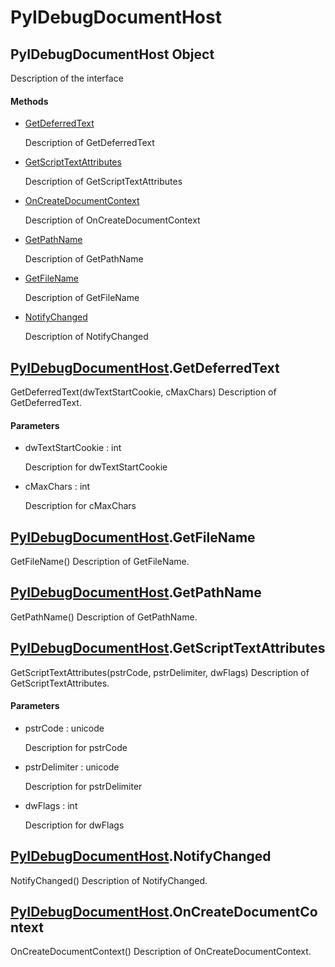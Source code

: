 # PyIDebugDocumentHost


## PyIDebugDocumentHost Object

Description of the interface

#### Methods

  - [GetDeferredText](PyIDebugDocumentHost.md#pyidebugdocumenthostgetdeferredtext)

    Description of GetDeferredText&nbsp;

  - [GetScriptTextAttributes](PyIDebugDocumentHost.md#pyidebugdocumenthostgetscripttextattributes)

    Description of GetScriptTextAttributes&nbsp;

  - [OnCreateDocumentContext](PyIDebugDocumentHost.md#pyidebugdocumenthostoncreatedocumentcontext)

    Description of OnCreateDocumentContext&nbsp;

  - [GetPathName](PyIDebugDocumentHost.md#pyidebugdocumenthostgetpathname)

    Description of GetPathName&nbsp;

  - [GetFileName](PyIDebugDocumentHost.md#pyidebugdocumenthostgetfilename)

    Description of GetFileName&nbsp;

  - [NotifyChanged](PyIDebugDocumentHost.md#pyidebugdocumenthostnotifychanged)

    Description of NotifyChanged&nbsp;


## [PyIDebugDocumentHost](PyIDebugDocumentHost.md#pyidebugdocumenthost)\.GetDeferredText

GetDeferredText\(dwTextStartCookie, cMaxChars\)
Description of GetDeferredText\.

#### Parameters

  - dwTextStartCookie : int

    Description for dwTextStartCookie

  - cMaxChars : int

    Description for cMaxChars


## [PyIDebugDocumentHost](PyIDebugDocumentHost.md#pyidebugdocumenthost)\.GetFileName

GetFileName\(\)
Description of GetFileName\.


## [PyIDebugDocumentHost](PyIDebugDocumentHost.md#pyidebugdocumenthost)\.GetPathName

GetPathName\(\)
Description of GetPathName\.


## [PyIDebugDocumentHost](PyIDebugDocumentHost.md#pyidebugdocumenthost)\.GetScriptTextAttributes

GetScriptTextAttributes\(pstrCode, pstrDelimiter, dwFlags\)
Description of GetScriptTextAttributes\.

#### Parameters

  - pstrCode : unicode

    Description for pstrCode

  - pstrDelimiter : unicode

    Description for pstrDelimiter

  - dwFlags : int

    Description for dwFlags


## [PyIDebugDocumentHost](PyIDebugDocumentHost.md#pyidebugdocumenthost)\.NotifyChanged

NotifyChanged\(\)
Description of NotifyChanged\.


## [PyIDebugDocumentHost](PyIDebugDocumentHost.md#pyidebugdocumenthost)\.OnCreateDocumentContext

OnCreateDocumentContext\(\)
Description of OnCreateDocumentContext\.